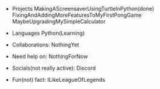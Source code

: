 
- Projects
  MakingAScreensaverUsingTurtleInPython(done)
  FixingAndAddingMoreFeaturesToMyFirstPongGame
  MaybeUpgradingMySimpleCalculator
  
- Languages
      Python(Learning)
  
- Collaborations:
      NothingYet

- Need help on:
      NothingForNow
  
- Socials(not really active):
      Discord
  
- Fun(not) fact:
      ILikeLeagueOfLegends

